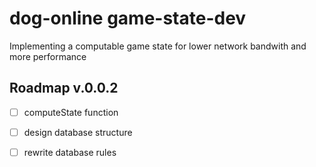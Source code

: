 # dog-online game-state-dev
Implementing a computable game state for lower network bandwith and more performance

## Roadmap v.0.0.2
- [ ] computeState function
- [ ] design database structure
- [ ] rewrite database rules



